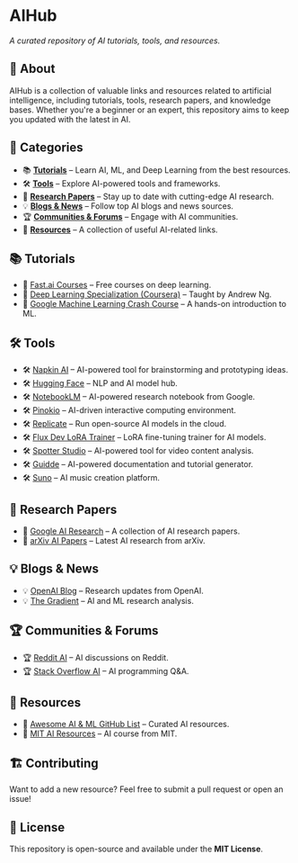# **AIHub**  
*A curated repository of AI tutorials, tools, and resources.*  

## 🚀 **About**  
AIHub is a collection of valuable links and resources related to artificial intelligence, including tutorials, tools, research papers, and knowledge bases. Whether you're a beginner or an expert, this repository aims to keep you updated with the latest in AI.  

## 📌 **Categories**  
- 📚 [**Tutorials**](#-tutorials) – Learn AI, ML, and Deep Learning from the best resources.  
- 🛠 [**Tools**](#-tools) – Explore AI-powered tools and frameworks.  
- 📄 [**Research Papers**](#-research-papers) – Stay up to date with cutting-edge AI research.  
- 💡 [**Blogs & News**](#-blogs--news) – Follow top AI blogs and news sources.  
- 🏆 [**Communities & Forums**](#-communities--forums) – Engage with AI communities.  
- 🔗 [**Resources**](#-resources) – A collection of useful AI-related links.  

## 📚 **Tutorials**  
- 📌 [Fast.ai Courses](https://www.fast.ai/) – Free courses on deep learning.  
- 📌 [Deep Learning Specialization (Coursera)](https://www.coursera.org/specializations/deep-learning) – Taught by Andrew Ng.  
- 📌 [Google Machine Learning Crash Course](https://developers.google.com/machine-learning/crash-course) – A hands-on introduction to ML.  

## 🛠 **Tools**  
- 🛠 [Napkin AI](https://napkin.ai/) – AI-powered tool for brainstorming and prototyping ideas.  
- 🛠 [Hugging Face](https://huggingface.co/) – NLP and AI model hub.  
- 🛠 [NotebookLM](https://notebooklm.google.com/) – AI-powered research notebook from Google.  
- 🛠 [Pinokio](https://pinokio.computer/) – AI-driven interactive computing environment.  
- 🛠 [Replicate](https://replicate.com/) – Run open-source AI models in the cloud.  
- 🛠 [Flux Dev LoRA Trainer](https://replicate.com/ostris/flux-dev...) – LoRA fine-tuning trainer for AI models.  
- 🛠 [Spotter Studio](https://partner.spotterstudio.com/fut...) – AI-powered tool for video content analysis.  
- 🛠 [Guidde](https://www.guidde.com/) – AI-powered documentation and tutorial generator.  
- 🛠 [Suno](https://suno.com/) – AI music creation platform.  

## 📄 **Research Papers**  
- 📄 [Google AI Research](https://ai.google/research/) – A collection of AI research papers.  
- 📄 [arXiv AI Papers](https://arxiv.org/list/cs.AI/recent) – Latest AI research from arXiv.  

## 💡 **Blogs & News**  
- 💡 [OpenAI Blog](https://openai.com/research/) – Research updates from OpenAI.  
- 💡 [The Gradient](https://thegradient.pub/) – AI and ML research analysis.  

## 🏆 **Communities & Forums**  
- 🏆 [Reddit AI](https://www.reddit.com/r/artificial/) – AI discussions on Reddit.  
- 🏆 [Stack Overflow AI](https://stackoverflow.com/questions/tagged/artificial-intelligence) – AI programming Q&A.  

## 🔗 **Resources**  
- 🔗 [Awesome AI & ML GitHub List](https://github.com/josephmisiti/awesome-machine-learning) – Curated AI resources.  
- 🔗 [MIT AI Resources](https://ocw.mit.edu/courses/electrical-engineering-and-computer-science/6-034-artificial-intelligence-fall-2010/) – AI course from MIT.  

## 🏗 **Contributing**  
Want to add a new resource? Feel free to submit a pull request or open an issue!  

## 📜 **License**  
This repository is open-source and available under the **MIT License**.
